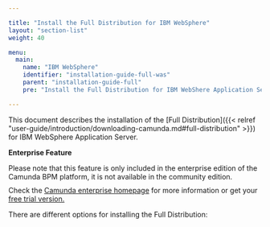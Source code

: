 ```yaml
---

title: "Install the Full Distribution for IBM WebSphere"
layout: "section-list"
weight: 40

menu:
  main:
    name: "IBM WebSphere"
    identifier: "installation-guide-full-was"
    parent: "installation-guide-full"
    pre: "Install the Full Distribution for IBM WebShere Application Server."

---
```


This document describes the installation of the [Full Distribution]({{< relref "user-guide/introduction/downloading-camunda.md#full-distribution" >}}) for IBM WebSphere Application Server.

<div class="alert alert-warning">
  <p><strong>Enterprise Feature</strong></p>
  Please note that this feature is only included in the enterprise edition of the Camunda BPM platform, it is not available in the community edition.
  <p style="margin-top:10px">Check the <a href="http://camunda.com/bpm/enterprise/ ">Camunda enterprise homepage</a> for more information or get your <a href="http://camunda.com/bpm/enterprise/trial/">free trial version.</a></p>
 </div>

There are different options for installing the Full Distribution:
